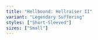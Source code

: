 ```yaml
---
title: "Hellbound: Hellraiser II"
variant: "Legendary Suffering"
styles: ["Short-Sleeved"]
sizes: ["Small"]
---
```

